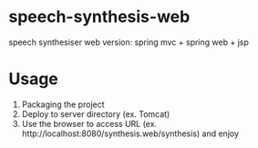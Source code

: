 # speech-synthesis-web
speech synthesiser web version: spring mvc + spring web + jsp

# Usage

1. Packaging the project
2. Deploy to server directory (ex. Tomcat)
3. Use the browser to access URL (ex. http://localhost:8080/synthesis.web/synthesis) and enjoy
